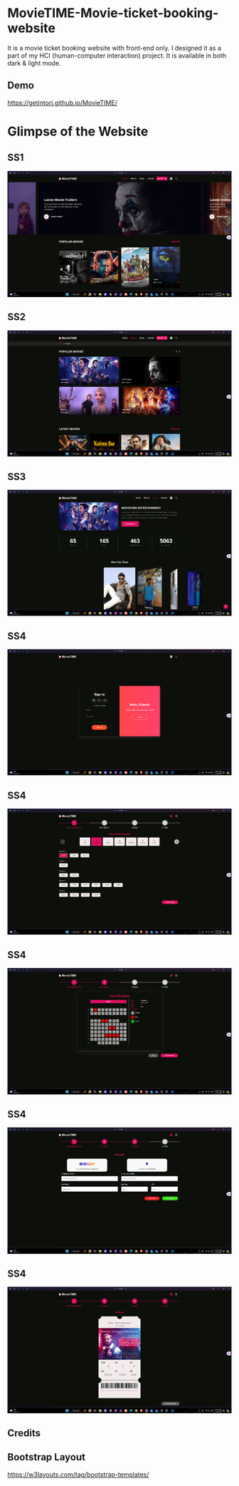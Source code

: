 # MovieTIME-Movie-ticket-booking-website
It is a movie ticket booking website with front-end only. I designed it as a part of my HCI (human-computer interaction) project.
It is available in both dark & light mode.

## Demo
https://getintorj.github.io/MovieTIME/

# Glimpse of the Website
## SS1
![](./screenshots/Screenshot%202024-05-12%20024813.png)


## SS2
![](./screenshots/Screenshot%202024-05-12%20024843.png)


## SS3
![](./screenshots/Screenshot%202024-05-12%20024912.png)


## SS4
![](./screenshots/Screenshot%202024-05-12%20024942.png)

## SS4
![](./screenshots/Screenshot%202024-05-12%20025022.png)

## SS4
![](./screenshots/Screenshot%202024-05-12%20025051.png)

## SS4
![](./screenshots/Screenshot%202024-05-12%20025113.png)

## SS4
![](./screenshots/Screenshot%202024-05-12%20025134.png)

## Credits

## Bootstrap Layout 
https://w3layouts.com/tag/bootstrap-templates/

